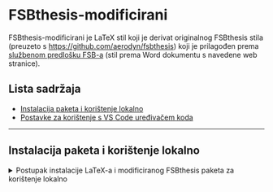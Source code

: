 # FSBthesis-modificirani

FSBthesis-modificirani je LaTeX stil koji je derivat originalnog FSBthesis stila (preuzeto s https://github.com/aerodyn/fsbthesis) koji je prilagođen prema <a href="https://www.fsb.unizg.hr/index.php?fsbonline&diplomski_ispiti">službenom predlošku FSB-a</a> (stil prema Word dokumentu s navedene web stranice). 


## Lista sadržaja
  * [Instalacija paketa i korištenje lokalno](#instalacija-paketa-i-korištenje-lokalno)
  * [Postavke za korištenje s VS Code uređivačem koda](#instalacija-paketa-i-koristenje-lokalno)

<hr>

## Instalacija paketa i korištenje lokalno

<details>
  <summary>
  Postupak instalacije LaTeX-a i modificiranog FSBthesis paketa za korištenje lokalno
  </summary>
    Najprije je potrebno na računalo instalirati osnovnu verziju <a href="https://www.latex-project.org/get/">LaTeX-a</a>. Zatim je potrebno naredbom 
    ``` git clone https://github.com/Ginkbel/fsbthesis-modificirani.git ``` 
    klonirati ovaj repozitorij.
</details>
